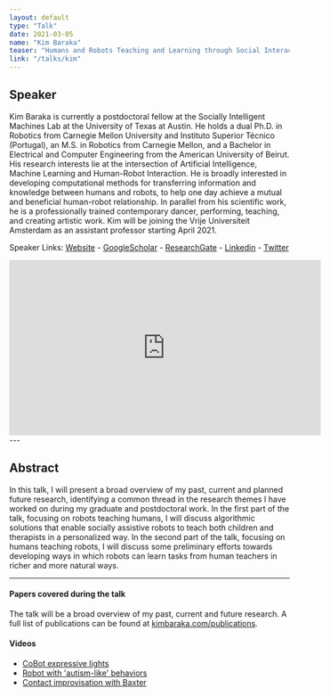 ```yaml
---
layout: default
type: "Talk"
date: 2021-03-05
name: "Kim Baraka"
teaser: "Humans and Robots Teaching and Learning through Social Interaction"
link: "/talks/kim"
---
```

## Speaker

Kim Baraka is currently a postdoctoral fellow at the Socially Intelligent Machines Lab at the University of Texas at Austin. He holds a dual Ph.D. in Robotics from Carnegie Mellon University and Instituto Superior Técnico (Portugal), an M.S. in Robotics from Carnegie Mellon, and a Bachelor in Electrical and Computer Engineering from the American University of Beirut. His research interests lie at the intersection of Artificial Intelligence, Machine Learning and Human-Robot Interaction. He is broadly interested in developing computational methods for transferring information and knowledge between humans and robots, to help one day achieve a mutual and beneficial human-robot relationship. In parallel from his scientific work, he is a professionally trained contemporary dancer, performing, teaching, and creating artistic work. Kim will be joining the Vrije Universiteit Amsterdam as an assistant professor starting April 2021.


Speaker Links: [Website](https://www.kimbaraka.com/) - [GoogleScholar](https://scholar.google.com/citations?user=ajXxBjQAAAAJ&hl=en&oi=ao) - [ResearchGate](https://www.researchgate.net/profile/Kim_Baraka) - [Linkedin](https://www.linkedin.com/in/kim-baraka-56578a4b/) - [Twitter](https://twitter.com/kimbaraka)

<iframe width="560" height="315" src="https://www.youtube.com/embed/4R5mGsZ-QR8" frameborder="0" allow="accelerometer; autoplay; clipboard-write; encrypted-media; gyroscope; picture-in-picture" allowfullscreen></iframe>
---

## Abstract
In this talk, I will present a broad overview of my past, current and planned future research, identifying a common thread in the research themes I have worked on during my graduate and postdoctoral work. In the first part of the talk, focusing on robots teaching humans, I will discuss algorithmic solutions that enable socially assistive robots to teach both children and therapists in a personalized way. In the second part of the talk, focusing on humans teaching robots, I will discuss some preliminary efforts towards developing ways in which robots can learn tasks from human teachers in richer and more natural ways.

---

#### Papers covered during the talk
The talk will be a broad overview of my past, current and future research. A full list of publications can be found at [kimbaraka.com/publications](https://www.kimbaraka.com/publications).

#### Videos
* [CoBot expressive lights](https://www.youtube.com/watch?v=pNPINDh2fYo&ab_channel=KimBaraka)
* [Robot with 'autism-like' behaviors](https://www.youtube.com/watch?v=OuRTQtMpIWo&ab_channel=KimBaraka)
* [Contact improvisation with Baxter](https://www.youtube.com/watch?v=PNzeT8ZsyfM&ab_channel=NunoLeit)




